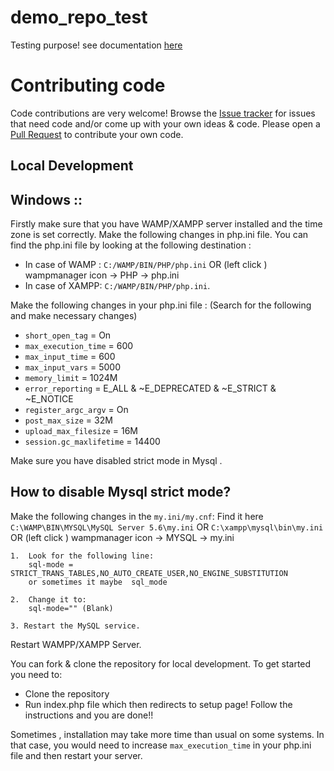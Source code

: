 # demo_repo_test
Testing purpose!
see documentation [here](install.md)


# Contributing code
Code contributions are very welcome! Browse the [Issue tracker](https://github.com/LibreHealthIO/LibreEHR/issues) for issues that need code and/or come up with your own ideas & code. Please open a [Pull Request](https://github.com/LibreHealthIO/LibreEHR/pulls) to contribute your own code.

## Local Development

## Windows :: 

Firstly make sure that you have WAMP/XAMPP server installed and the time zone is set correctly.
Make the following changes in php.ini file. You can find the php.ini file by looking at the following destination :
* In case of WAMP :
`C:/WAMP/BIN/PHP/php.ini` OR (left click )  wampmanager icon -> PHP -> php.ini
* In  case of XAMPP:
`C:/WAMP/BIN/PHP/php.ini`.


Make the following changes in your php.ini file :
(Search for the following and make necessary changes)

* `short_open_tag` = On
* `max_execution_time` = 600
* `max_input_time` = 600
* `max_input_vars` = 5000
* `memory_limit` = 1024M
* `error_reporting` = E_ALL & ~E_DEPRECATED & ~E_STRICT & ~E_NOTICE
* `register_argc_argv` = On
* `post_max_size` = 32M
* `upload_max_filesize` = 16M
* `session.gc_maxlifetime` = 14400

Make sure you have disabled strict mode in Mysql . 

## How to disable Mysql strict mode?

Make the following changes in the `my.ini/my.cnf`:
Find it here `C:\WAMP\BIN\MYSQL\MySQL Server 5.6\my.ini` OR `C:\xampp\mysql\bin\my.ini` 
OR (left click ) wampmanager icon -> MYSQL -> my.ini

    1.  Look for the following line:
        sql-mode = STRICT_TRANS_TABLES,NO_AUTO_CREATE_USER,NO_ENGINE_SUBSTITUTION
        or sometimes it maybe  sql_mode

    2.  Change it to:
        sql-mode="" (Blank)

    3. Restart the MySQL service.
    

Restart WAMPP/XAMPP Server.

You can fork & clone the repository for local development. To get started you need to:
 - Clone the repository
 - Run index.php file which then redirects to setup page! Follow the instructions and you are done!!
 
Sometimes , installation may take more time than usual on some systems. In that case, you would need to increase `max_execution_time` in your php.ini file and then restart your server.

